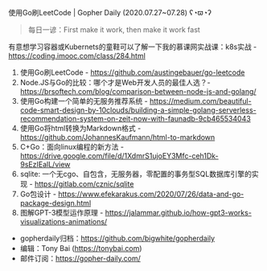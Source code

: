使用Go刷LeetCode | Gopher Daily (2020.07.27~07.28) ʕ◔ϖ◔ʔ

>每日一谚：First make it work, then make it work fast 

有意想学习容器或Kubernets的童鞋可以了解一下我的慕课网实战课：k8s实战 - https://coding.imooc.com/class/284.html

1. 使用Go刷LeetCode -  https://github.com/austingebauer/go-leetcode
2. Node.JS与Go的比较：哪个才是Web开发人员的最佳人选？- https://brsoftech.com/blog/comparison-between-node-js-and-golang/
3. 使用Go构建一个简单的无服务推荐系统 - https://medium.com/beautiful-code-smart-design-by-10clouds/building-a-simple-golang-serverless-recommendation-system-on-zeit-now-with-faunadb-9cb465534043
4. 使用Go将html转换为Markdown格式 - https://github.com/JohannesKaufmann/html-to-markdown
5. C+Go：面向linux编程的新方法 - https://drive.google.com/file/d/1XdmrS1ujoEY3Mfc-ceh1Dk-9sEzIEalL/view
6. sqlite: 一个无cgo、自包含，无服务器，零配置的事务型SQL数据库引擎的实现 - https://gitlab.com/cznic/sqlite
7. Go包设计 - https://www.efekarakus.com/2020/07/26/data-and-go-package-design.html
8. 图解GPT-3模型运作原理 - https://jalammar.github.io/how-gpt3-works-visualizations-animations/

* gopherdaily归档：https://github.com/bigwhite/gopherdaily
* 编辑：Tony Bai (https://tonybai.com)
* 邮件订阅：https://gopher-daily.com/



